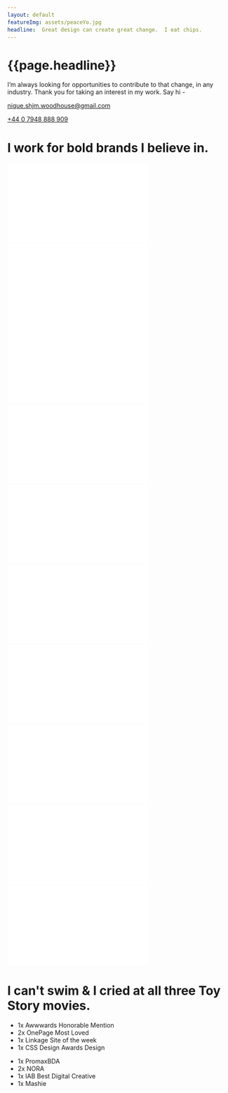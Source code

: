 ```yaml
---
layout: default
featureImg: assets/peaceYo.jpg
headline:  Great design can create great change.  I eat chips.
---
```


<div class="wider h100 saturate1 pos5050 greyscale1_saturate1 bgCover" style="background-image:url('{{ page.featureImgs}}')">
	<div class="wideOverlay">
		<div class="grid midnight hero1 w100">
			<div class="unit whole">
				<h1 class="w80 s-m-l h1-plus display">{{page.headline}}</h1>		
			</div>
		     <div class="unit darkestgrey one-third s-m-l m-m-t m-m-b chapter">
		      	<p class="">I’m always looking for opportunities to contribute to that change, in any industry. Thank you for taking an interest in my work.  Say hi - </p>
		      	<p><a href="mailto:nique.shjm.woodhouse@gmail.com">nique.shjm.woodhouse@gmail.com</a></p>
		      	<p><a href="tel:+4407948888909">+44 0 7948 888 909</a></p>
		     </div>
		     <div class="unit one-third">
		     </div>
		 </div> 
	</div>		 
</div>		


<div class=" wider offBlackBg">
		<div class="grid">		
			<div class="unit whole dBlock xl-m-b xl-m-t">
				<h1 class="w50 s-m-l ghost chapter">I work for bold brands I believe in.</h1>
			</div>
			<div class="unit one-fifth chapter">
				<img src="assets/logos/Logos_mtv.svg"/>
			</div>
			<div class="unit one-fifth chapter">
				<img src="assets/logos/Logos_spotify.svg"/>
			</div>	
			<div class="unit one-fifth chapter">
				<img src="assets/logos/Logos_vans.svg"/>
			</div>						
			<div class="unit one-fifth chapter">
				<img src="assets/logos/Logos_adidas.svg"/>
			</div>	
			<div class="unit one-fifth chapter">
				<img src="assets/logos/Logos_appearhere.svg"/>
			</div>
			<div class="unit one-fifth chapter">
				<img src="assets/logos/Logos_nick.svg"/>
			</div>	
			<div class="unit one-fifth chapter">
				<img src="assets/logos/Logos_aande.svg"/>
			</div>						
			<div class="unit one-fifth chapter">
				<img src="assets/logos/Logos_paramount.svg"/>
			</div>				
			<div class="unit one-fifth chapter">
				<img src="assets/logos/Logos_remington.svg"/>
			</div>
			<div class="unit one-fifth xl-m-b chapter">
				<img src="assets/logos/Logos_nike.svg"/>
			</div>	
		</div>		
</div>

<div class="wider whiteBg">
		<div class="grid chapter">
			<div class="unit whole dBlock xl-m-t l-m-b m-s-l">
				<h1 class="w50 s-m-l">I can't swim &amp; I cried at all three Toy Story movies.</h1>
			</div>
		    <div class="unit one-third s-m-l xl-m-b darkestgrey chapter">
		        <ul class="listone">
		        	<li>1x Awwwards Honorable Mention</li>
		        	<li>2x OnePage Most Loved</li>
		        	<li>1x Linkage Site of the week </li>
		        	<li>1x CSS Design Awards Design</li>
		        </ul>			        					        
			</div>
			<div class="unit one-third s-m-l xl-m-b darkestgrey chapter">
		        <ul class="listone">
		        	<li>1x PromaxBDA</li>
		        	<li>2x NORA </li>
		        	<li>1x IAB Best Digital Creative</li>
		        	<li>1x Mashie</li>				        	
		        </ul>							
	        </div>				
		</div>	
</div>	 





 
<!--			<div class="unit whole dBlock xl-m-t l-m-b m-s-l">
				<h1 class="w50 s-m-l">I can't swim &amp; I cried at all three Toy Story movies.</h1>
			</div>
		    <div class="unit one-third s-m-l xl-m-b">
			        <p class="">
			        	I am a Senior Designer with over 6 years experience in designing digital experiences and products for a diverse range of audiences.  
			        </p>
			        <p class="">
			        	Thanks to an obsessive curiosity, I did a lot of different jobs before settling on design. That varied background has equiped me with a strategic mindset that looks beyond the visuals, and starts with crafting moving narratives for poweful solutions.
			        </p>			        					        
			</div>
			<div class="unit one-third s-m-l xl-m-b">
					<p class="">
			        	I believe in finding ways to validate ideas quickly to generate a simplifying, intuitive solution always underpinned by an insightful vision.
						Every day I'm committed to learning something new, and I believe this quality combined with my experience gives me the ability to create rich experiences and products.  

			        </p>
			        <p class="">
			        	I am currently open to any opportunities. <a href="mailto:nique.shjm.woodhouse@gmail.com">nique.shjm.woodhouse@gmail.com</a> <a href="tel:+4407948888909">+44 0 7948 888 909</a>  
			        </p>
	        </div>-->





